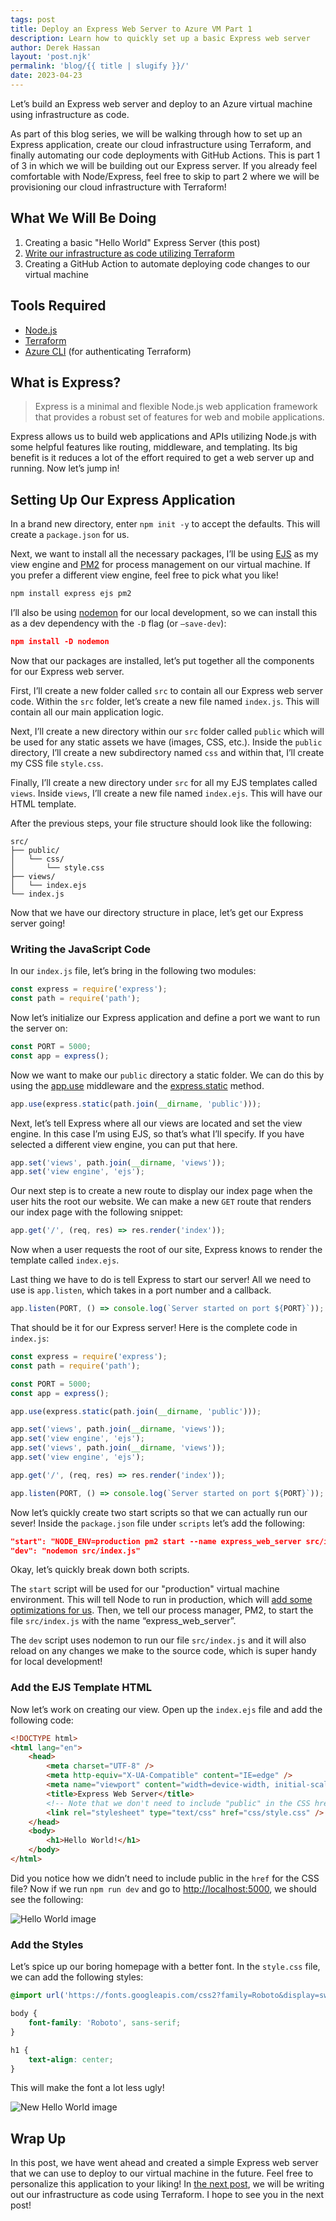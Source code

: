 ```yaml
---
tags: post
title: Deploy an Express Web Server to Azure VM Part 1
description: Learn how to quickly set up a basic Express web server
author: Derek Hassan
layout: 'post.njk'
permalink: 'blog/{{ title | slugify }}/'
date: 2023-04-23
---
```


Let’s build an Express web server and deploy to an Azure virtual machine using infrastructure as code.

As part of this blog series, we will be walking through how to set up an Express application, create our cloud infrastructure using Terraform, and finally automating our code deployments with GitHub Actions. This is part 1 of 3 in which we will be building out our Express server. If you already feel comfortable with Node/Express, feel free to skip to part 2 where we will be provisioning our cloud infrastructure with Terraform!

## What We Will Be Doing

1. Creating a basic "Hello World" Express Server (this post)
2. [Write our infrastructure as code utilizing Terraform](/blog/deploy-an-express-web-server-to-azure-vm-part-2/)
3. Creating a GitHub Action to automate deploying code changes to our virtual machine

## Tools Required

-   [Node.js](https://nodejs.org/en/)
-   [Terraform](https://www.terraform.io/)
-   [Azure CLI](https://learn.microsoft.com/en-us/cli/azure/install-azure-cli) (for authenticating Terraform)

## What is Express?

> Express is a minimal and flexible Node.js web application framework that provides a robust set of features for web and mobile applications.

Express allows us to build web applications and APIs utilizing Node.js with some helpful features like routing, middleware, and templating. Its big benefit is it reduces a lot of the effort required to get a web server up and running. Now let’s jump in!

## Setting Up Our Express Application

In a brand new directory, enter `npm init -y` to accept the defaults. This will create a `package.json` for us.

Next, we want to install all the necessary packages, I’ll be using [EJS](https://ejs.co/) as my view engine and [PM2](https://pm2.keymetrics.io/docs/usage/quick-start/) for process management on our virtual machine. If you prefer a different view engine, feel free to pick what you like!

```jsx
npm install express ejs pm2
```

I’ll also be using [nodemon](https://nodemon.io/) for our local development, so we can install this as a dev dependency with the `-D` flag (or `—save-dev`):

```json
npm install -D nodemon
```

Now that our packages are installed, let’s put together all the components for our Express web server.

First, I’ll create a new folder called `src` to contain all our Express web server code. Within the `src` folder, let’s create a new file named `index.js`. This will contain all our main application logic.

Next, I’ll create a new directory within our `src` folder called `public` which will be used for any static assets we have (images, CSS, etc.). Inside the `public` directory, I’ll create a new subdirectory named `css` and within that, I’ll create my CSS file `style.css`.

Finally, I’ll create a new directory under `src` for all my EJS templates called `views`. Inside `views`, I’ll create a new file named `index.ejs`. This will have our HTML template.

After the previous steps, your file structure should look like the following:

```
src/
├── public/
│   └── css/
│       └── style.css
├── views/
│   └── index.ejs
└── index.js
```

Now that we have our directory structure in place, let’s get our Express server going!

### Writing the JavaScript Code

In our `index.js` file, let’s bring in the following two modules:

```jsx
const express = require('express');
const path = require('path');
```

Now let’s initialize our Express application and define a port we want to run the server on:

```jsx
const PORT = 5000;
const app = express();
```

Now we want to make our `public` directory a static folder. We can do this by using the [app.use](https://expressjs.com/en/guide/using-middleware.html) middleware and the [express.static](https://expressjs.com/en/starter/static-files.html) method.

```jsx
app.use(express.static(path.join(__dirname, 'public')));
```

Next, let’s tell Express where all our views are located and set the view engine. In this case I’m using EJS, so that’s what I’ll specify. If you have selected a different view engine, you can put that here.

```jsx
app.set('views', path.join(__dirname, 'views'));
app.set('view engine', 'ejs');
```

Our next step is to create a new route to display our index page when the user hits the root our website. We can make a new `GET` route that renders our index page with the following snippet:

```jsx
app.get('/', (req, res) => res.render('index'));
```

Now when a user requests the root of our site, Express knows to render the template called `index.ejs`.

Last thing we have to do is tell Express to start our server! All we need to use is `app.listen`, which takes in a port number and a callback.

```jsx
app.listen(PORT, () => console.log(`Server started on port ${PORT}`));
```

That should be it for our Express server! Here is the complete code in `index.js`:

```jsx
const express = require('express');
const path = require('path');

const PORT = 5000;
const app = express();

app.use(express.static(path.join(__dirname, 'public')));

app.set('views', path.join(__dirname, 'views'));
app.set('view engine', 'ejs');
app.set('views', path.join(__dirname, 'views'));
app.set('view engine', 'ejs');

app.get('/', (req, res) => res.render('index'));

app.listen(PORT, () => console.log(`Server started on port ${PORT}`));
```

Now let’s quickly create two start scripts so that we can actually run our sever! Inside the `package.json` file under `scripts` let’s add the following:

```json
"start": "NODE_ENV=production pm2 start --name express_web_server src/index.js",
"dev": "nodemon src/index.js"
```

Okay, let’s quickly break down both scripts.

The `start` script will be used for our "production" virtual machine environment. This will tell Node to run in production, which will [add some optimizations for us](https://expressjs.com/en/advanced/best-practice-performance.html#set-node_env-to-production). Then, we tell our process manager, PM2, to start the file `src/index.js` with the name “express_web_server”.

The `dev` script uses nodemon to run our file `src/index.js` and it will also reload on any changes we make to the source code, which is super handy for local development!

### Add the EJS Template HTML

Now let’s work on creating our view. Open up the `index.ejs` file and add the following code:

```html
<!DOCTYPE html>
<html lang="en">
    <head>
        <meta charset="UTF-8" />
        <meta http-equiv="X-UA-Compatible" content="IE=edge" />
        <meta name="viewport" content="width=device-width, initial-scale=1.0" />
        <title>Express Web Server</title>
        <!-- Note that we don't need to include "public" in the CSS href -->
        <link rel="stylesheet" type="text/css" href="css/style.css" />
    </head>
    <body>
        <h1>Hello World!</h1>
    </body>
</html>
```

Did you notice how we didn’t need to include public in the `href` for the CSS file? Now if we run `npm run dev` and go to [http://localhost:5000](http://localhost:5000/), we should see the following:

![Hello World image](src/images/HelloWorldStarter.png)

### Add the Styles

Let’s spice up our boring homepage with a better font. In the `style.css` file, we can add the following styles:

```css
@import url('https://fonts.googleapis.com/css2?family=Roboto&display=swap');

body {
    font-family: 'Roboto', sans-serif;
}

h1 {
    text-align: center;
}
```

This will make the font a lot less ugly!

![New Hello World image](src/images/HelloWorldStarterNewFont.png)

## Wrap Up

In this post, we have went ahead and created a simple Express web server that we can use to deploy to our virtual machine in the future. Feel free to personalize this application to your liking! In [the next post](/blog/deploy-an-express-web-server-to-azure-vm-part-2/), we will be writing out our infrastructure as code using Terraform. I hope to see you in the next post!
